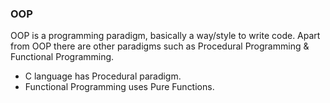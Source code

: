### OOP

OOP is a programming paradigm, basically a way/style to write code. Apart from OOP there are other paradigms such as Procedural Programming & Functional Programming.

- C language has Procedural paradigm.
- Functional Programming uses Pure Functions.
